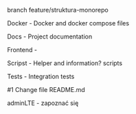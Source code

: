 branch feature/struktura-monorepo

Docker - Docker and docker compose files

Docs - Project documentation

Frontend - 

Scripst - Helper and information? scripts

Tests - Integration tests

#1 Change file README.md

adminLTE - zapoznać się
